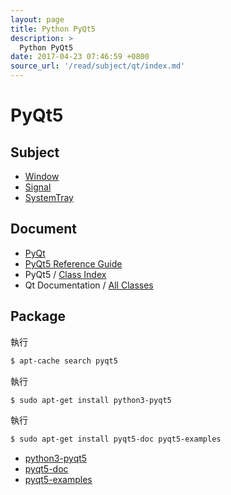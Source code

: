 ```yaml
---
layout: page
title: Python PyQt5
description: >
  Python PyQt5
date: 2017-04-23 07:46:59 +0800
source_url: '/read/subject/qt/index.md'
---
```



# PyQt5


## Subject

* [Window](window)
* [Signal](signal)
* [SystemTray](systemtray)

## Document

* [PyQt](https://riverbankcomputing.com/software/pyqt/intro)
* [PyQt5 Reference Guide](http://pyqt.sourceforge.net/Docs/PyQt5/index.html)
* PyQt5 / [Class Index](http://pyqt.sourceforge.net/Docs/PyQt5/sip-classes.html)
* Qt Documentation / [All Classes](https://doc.qt.io/qt-5/classes.html)


## Package

執行

``` sh
$ apt-cache search pyqt5
```

執行

``` sh
$ sudo apt-get install python3-pyqt5
```

執行

``` sh
$ sudo apt-get install pyqt5-doc pyqt5-examples
```


* [python3-pyqt5](https://packages.ubuntu.com/xenial/pyqt5-doc)
* [pyqt5-doc](https://packages.ubuntu.com/xenial/pyqt5-doc)
* [pyqt5-examples](https://packages.ubuntu.com/xenial/pyqt5-examples)
